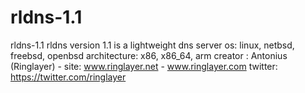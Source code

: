 # rldns-1.1
rldns-1.1 
rldns version 1.1 is a lightweight dns server 
os: linux, netbsd, freebsd, openbsd
architecture: x86, x86_64, arm
creator : Antonius (Ringlayer) - site: www.ringlayer.net - www.ringlayer.com
twitter: https://twitter.com/ringlayer
